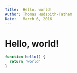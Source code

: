 ```yaml
---
Title:  Hello, world!
Author: Thomas Hudspith-Tatham  
Date:   March 6, 2016
---
```


# Hello, world!

```js
function hello() {
  return 'world'
}
```

